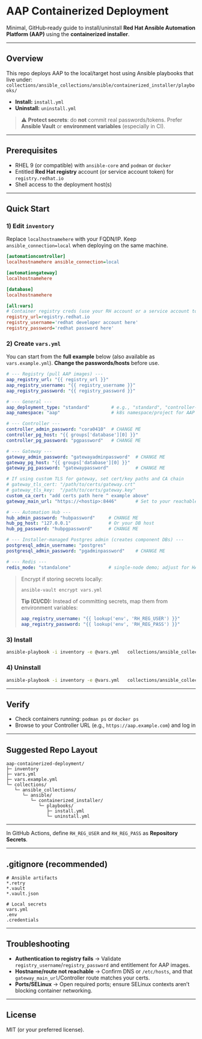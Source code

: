# AAP Containerized Deployment

Minimal, GitHub‑ready guide to install/uninstall **Red Hat Ansible Automation Platform (AAP)** using the **containerized installer**.

---

## Overview

This repo deploys AAP to the local/target host using Ansible playbooks that live under:
`collections/ansible_collections/ansible/containerized_installer/playbooks/`

- **Install:** `install.yml`
- **Uninstall:** `uninstall.yml`

> ⚠️ **Protect secrets**: do **not** commit real passwords/tokens. Prefer **Ansible Vault** or **environment variables** (especially in CI).

---

## Prerequisites

- RHEL 9 (or compatible) with `ansible-core` and `podman` or `docker`
- Entitled **Red Hat registry** account (or service account token) for `registry.redhat.io`
- Shell access to the deployment host(s)

---

## Quick Start

### 1) Edit `inventory`

Replace `localhostnamehere` with your FQDN/IP. Keep `ansible_connection=local` when deploying on the same machine.

```ini
[automationcontroller]
localhostnamehere ansible_connection=local

[automationgateway]
localhostnamehere

[database]
localhostnamehere

[all:vars]
# Container registry creds (use your RH account or a service account token)
registry_url=registry.redhat.io
registry_username='redhat developer account here'
registry_password='redhat password here'
```

### 2) Create `vars.yml`

You can start from the **full example** below (also available as `vars.example.yml`). **Change the passwords/hosts** before use.

```yaml
# --- Registry (pull AAP images) ---
aap_registry_url: "{{ registry_url }}"
aap_registry_username: "{{ registry_username }}"
aap_registry_password: "{{ registry_password }}"

# --- General ---
aap_deployment_type: "standard"        # e.g., "standard", "controller-only"
aap_namespace: "aap"                   # k8s namespace/project for AAP

# --- Controller ---
controller_admin_password: "cora0410"  # CHANGE ME
controller_pg_host: "{{ groups['database'][0] }}"
controller_pg_password: "pgpassword"   # CHANGE ME

# --- Gateway ---
gateway_admin_password: "gatewayadminpassword"  # CHANGE ME
gateway_pg_host: "{{ groups['database'][0] }}"
gateway_pg_password: "gatewaypassword"          # CHANGE ME

# If using custom TLS for gateway, set cert/key paths and CA chain
# gateway_tls_cert: "/path/to/certs/gateway.crt"
# gateway_tls_key:  "/path/to/certs/gateway.key"
custom_ca_cert: "add certs path here ^ example above"
gateway_main_url: "https://<hostip>:8446"       # Set to your reachable URL:port

# --- Automation Hub ---
hub_admin_password: "hubpassword"     # CHANGE ME
hub_pg_host: "127.0.0.1"              # Or your DB host
hub_pg_password: "hubpgpassword"      # CHANGE ME

# --- Installer-managed Postgres admin (creates component DBs) ---
postgresql_admin_username: "postgres"
postgresql_admin_password: "pgadminpassword"    # CHANGE ME

# --- Redis ---
redis_mode: "standalone"              # single-node demo; adjust for HA
```

> Encrypt if storing secrets locally:
> ```bash
> ansible-vault encrypt vars.yml
> ```
>
> **Tip (CI/CD):** Instead of committing secrets, map them from environment variables:
> ```yaml
> aap_registry_username: "{{ lookup('env', 'RH_REG_USER') }}"
> aap_registry_password: "{{ lookup('env', 'RH_REG_PASS') }}"
> ```

### 3) Install

```bash
ansible-playbook -i inventory -e @vars.yml   collections/ansible_collections/ansible/containerized_installer/playbooks/install.yml
```

### 4) Uninstall

```bash
ansible-playbook -i inventory -e @vars.yml   collections/ansible_collections/ansible/containerized_installer/playbooks/uninstall.yml
```

---

## Verify

- Check containers running: `podman ps` or `docker ps`
- Browse to your Controller URL (e.g., `https://aap.example.com`) and log in

---

## Suggested Repo Layout

```text
aap-containerized-deployment/
├─ inventory
├─ vars.yml
├─ vars.example.yml
└─ collections/
   └─ ansible_collections/
      └─ ansible/
         └─ containerized_installer/
            └─ playbooks/
               ├─ install.yml
               └─ uninstall.yml
```

---


In GitHub Actions, define `RH_REG_USER` and `RH_REG_PASS` as **Repository Secrets**.

---

## .gitignore (recommended)

```gitignore
# Ansible artifacts
*.retry
*.vault
*.vault.json

# Local secrets
vars.yml
.env
.credentials
```

---

## Troubleshooting

- **Authentication to registry fails** → Validate `registry_username`/`registry_password` and entitlement for AAP images.
- **Hostname/route not reachable** → Confirm DNS or `/etc/hosts`, and that `gateway_main_url`/Controller route matches your certs.
- **Ports/SELinux** → Open required ports; ensure SELinux contexts aren’t blocking container networking.

---

## License

MIT (or your preferred license).
